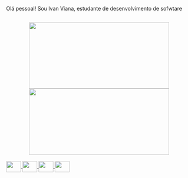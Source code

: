 Olá pessoal! Sou Ivan Viana, estudante de desenvolvimento de sofwtare
##
<div align="center">
  <a href="https://github.com/ivaraujo">
  <img height="180em" width="380em" src="https://github-readme-stats.vercel.app/api?username=ivaraujo&show_icons=true&theme=dark&include_all_commits=true&count_private=true"/>
  <img height="180em" width="380em" src="https://github-readme-stats.vercel.app/api/top-langs/?username=ivaraujo&layout=compact&langs_count=7&theme=dark"/>
</div>

<div style="display: inline_block"><br>

<img align="center" height="30" width="40"  src="https://cdn.jsdelivr.net/gh/devicons/devicon/icons/html5/html5-original.svg" />

<img align="center" height="30" width="40" src="https://cdn.jsdelivr.net/gh/devicons/devicon/icons/css3/css3-original.svg" />

<!--<img align="center" height="30" width="40" src="https://cdn.jsdelivr.net/gh/devicons/devicon/icons/javascript/javascript-plain.svg" />-->

<img align="center" height="30" width="40" src="https://cdn.jsdelivr.net/gh/devicons/devicon/icons/php/php-plain.svg" />

<!--<img align="center" height="30" width="40" src="https://cdn.jsdelivr.net/gh/devicons/devicon/icons/python/python-original.svg" />-->

<!--<img align="center" height="30" width="40" src="https://cdn.jsdelivr.net/gh/devicons/devicon/icons/java/java-original.svg" />-->

<!--<img align="center" height="30" width="40" src="https://cdn.jsdelivr.net/gh/devicons/devicon/icons/android/android-plain.svg" />-->

<img align="center" height="30" width="40" src="https://cdn.jsdelivr.net/gh/devicons/devicon/icons/mysql/mysql-original.svg" />

<!--<img align="center" height="30" width="40" src="https://cdn.jsdelivr.net/gh/devicons/devicon/icons/raspberrypi/raspberrypi-original.svg" />-->

<!--<img align="center" height="30" width="40" src="https://cdn.jsdelivr.net/gh/devicons/devicon/icons/csharp/csharp-original.svg" />-->

<!--<img align="center" height="30" width="40" src="https://cdn.jsdelivr.net/gh/devicons/devicon/icons/unity/unity-original.svg" />-->
</div>

